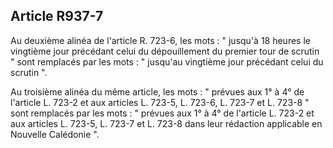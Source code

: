 Article R937-7
----
Au deuxième alinéa de l'article R. 723-6, les mots : " jusqu'à 18 heures le
vingtième jour précédant celui du dépouillement du premier tour de scrutin "
sont remplacés par les mots : " jusqu'au vingtième jour précédant celui du
scrutin ".

Au troisième alinéa du même article, les mots : " prévues aux 1° à 4° de
l'article L. 723-2 et aux articles L. 723-5, L. 723-6, L. 723-7 et L. 723-8 "
sont remplacés par les mots : " prévues aux 1° à 4° de l'article L. 723-2 et aux
articles L. 723-5, L. 723-7 et L. 723-8 dans leur rédaction applicable en
Nouvelle Calédonie ".
